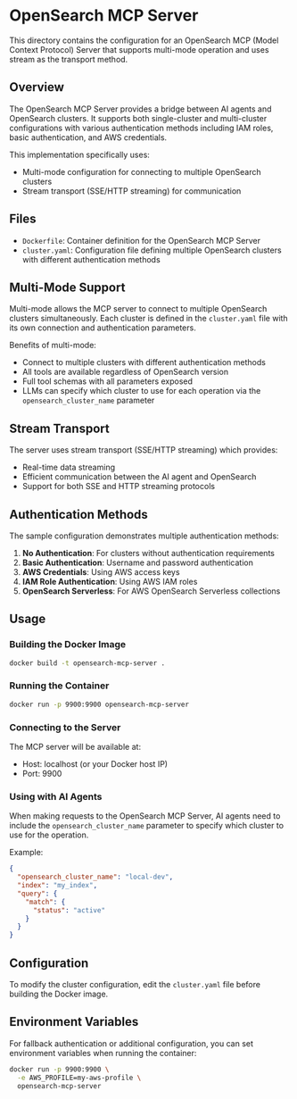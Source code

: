 # OpenSearch MCP Server

This directory contains the configuration for an OpenSearch MCP (Model Context Protocol) Server that supports multi-mode operation and uses stream as the transport method.

## Overview

The OpenSearch MCP Server provides a bridge between AI agents and OpenSearch clusters. It supports both single-cluster and multi-cluster configurations with various authentication methods including IAM roles, basic authentication, and AWS credentials.

This implementation specifically uses:
- Multi-mode configuration for connecting to multiple OpenSearch clusters
- Stream transport (SSE/HTTP streaming) for communication

## Files

- `Dockerfile`: Container definition for the OpenSearch MCP Server
- `cluster.yaml`: Configuration file defining multiple OpenSearch clusters with different authentication methods

## Multi-Mode Support

Multi-mode allows the MCP server to connect to multiple OpenSearch clusters simultaneously. Each cluster is defined in the `cluster.yaml` file with its own connection and authentication parameters.

Benefits of multi-mode:
- Connect to multiple clusters with different authentication methods
- All tools are available regardless of OpenSearch version
- Full tool schemas with all parameters exposed
- LLMs can specify which cluster to use for each operation via the `opensearch_cluster_name` parameter

## Stream Transport

The server uses stream transport (SSE/HTTP streaming) which provides:
- Real-time data streaming
- Efficient communication between the AI agent and OpenSearch
- Support for both SSE and HTTP streaming protocols

## Authentication Methods

The sample configuration demonstrates multiple authentication methods:

1. **No Authentication**: For clusters without authentication requirements
2. **Basic Authentication**: Username and password authentication
3. **AWS Credentials**: Using AWS access keys
4. **IAM Role Authentication**: Using AWS IAM roles
5. **OpenSearch Serverless**: For AWS OpenSearch Serverless collections

## Usage

### Building the Docker Image

```bash
docker build -t opensearch-mcp-server .
```

### Running the Container

```bash
docker run -p 9900:9900 opensearch-mcp-server
```

### Connecting to the Server

The MCP server will be available at:
- Host: localhost (or your Docker host IP)
- Port: 9900

### Using with AI Agents

When making requests to the OpenSearch MCP Server, AI agents need to include the `opensearch_cluster_name` parameter to specify which cluster to use for the operation.

Example:

```json
{
  "opensearch_cluster_name": "local-dev",
  "index": "my_index",
  "query": {
    "match": {
      "status": "active"
    }
  }
}
```

## Configuration

To modify the cluster configuration, edit the `cluster.yaml` file before building the Docker image.

## Environment Variables

For fallback authentication or additional configuration, you can set environment variables when running the container:

```bash
docker run -p 9900:9900 \
  -e AWS_PROFILE=my-aws-profile \
  opensearch-mcp-server
```
